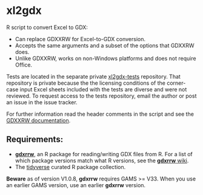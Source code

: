 # xl2gdx

R script to convert Excel to GDX:
- Can replace GDXXRW for Excel-to-GDX conversion.
- Accepts the same arguments and a subset of the options that GDXXRW does.
- Unlike GDXXRW, works on non-Windows platforms and does not require Office.

Tests are located in the separate private [xl2gdx-tests](https://github.com/iiasa/xl2gdx-tests)
repository. That repository is private because the the licensing conditions of the
corner-case input Excel sheets included with the tests are diverse and were not reviewed.
To request access to the tests repository, email the author or post an issue
in the issue tracker.

For further information read the header comments in the script and see
the [GDXXRW documentation](https://www.gams.com/latest/docs/T_GDXXRW.html).

## Requirements:

- [**gdxrrw**](https://github.com/GAMS-dev/gdxrrw), an R package for
  reading/writing GDX files from R. For a list of which package versions
  match what R versions, see the [**gdxrrw** wiki](https://github.com/GAMS-dev/gdxrrw/wiki).
- The [tidyverse](https://www.tidyverse.org/) curated R package collection.

**Beware** as of version V1.0.8, **gdxrrw** requires GAMS >= V33.
When you use an earlier GAMS version, use an earlier **gdxrrw** version.

